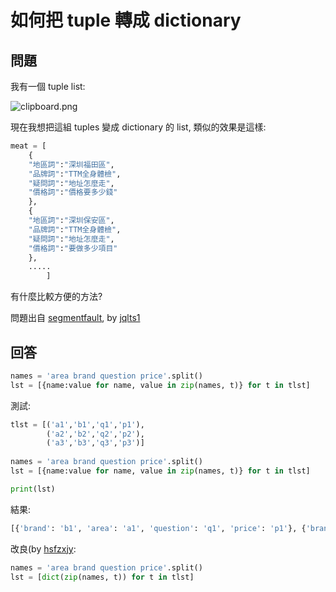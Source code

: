 # 如何把 tuple 轉成 dictionary

## 問題

我有一個 tuple list:

![clipboard.png](https://segmentfault.com/img/bVzgCO)

現在我想把這組 tuples 變成 dictionary 的 list, 類似的效果是這樣:

```python
meat = [
    {
    "地區詞":"深圳福田區",
    "品牌詞":"TTM全身體檢",
    "疑問詞":"地址怎麼走",
    "價格詞":"價格要多少錢"
    },
    {
    "地區詞":"深圳保安區",
    "品牌詞":"TTM全身體檢",
    "疑問詞":"地址怎麼走",
    "價格詞":"要做多少項目"
    },
    .....
        ]
```

有什麼比較方便的方法?

問題出自 [segmentfault](https://segmentfault.com/q/1010000005983046/a-1020000005983077), by [jqlts1](https://segmentfault.com/u/jqlts1)

## 回答

```python
names = 'area brand question price'.split()
lst = [{name:value for name, value in zip(names, t)} for t in tlst]
```

測試:

```python
tlst = [('a1','b1','q1','p1'),
        ('a2','b2','q2','p2'),
        ('a3','b3','q3','p3')]
 
names = 'area brand question price'.split()
lst = [{name:value for name, value in zip(names, t)} for t in tlst]

print(lst)
```

結果:

```python
[{'brand': 'b1', 'area': 'a1', 'question': 'q1', 'price': 'p1'}, {'brand': 'b2', 'area': 'a2', 'question': 'q2', 'price': 'p2'}, {'brand': 'b3', 'area': 'a3', 'question': 'q3', 'price': 'p3'}]
```

改良(by [hsfzxjy](https://segmentfault.com/u/hsfzxjy):

```python
names = 'area brand question price'.split()
lst = [dict(zip(names, t)) for t in tlst]
```
